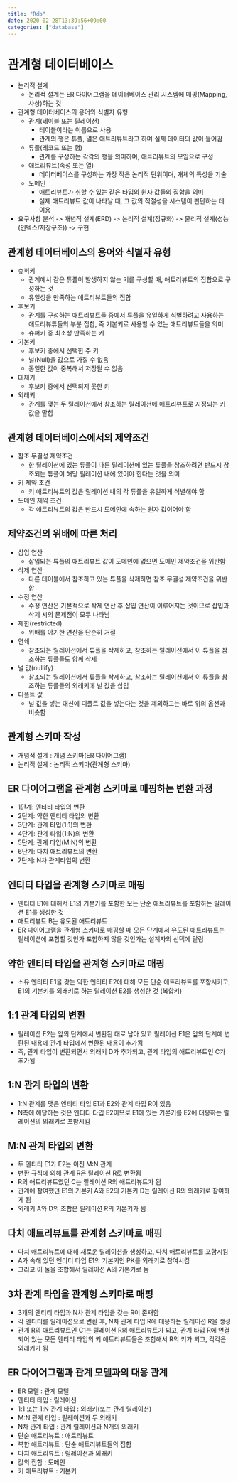 ```yaml
---
title: "Rdb"
date: 2020-02-28T13:39:56+09:00
categories: ["database"]
---
```


# 관계형 데이터베이스

- 논리적 설계
  - 논리적 설계는 ER 다이어그램을 데이터베이스 관리 시스템에 매핑(Mapping, 사상)하는 것
- 관계형 데이터베이스의 용어와 식별자 유형
  - 관계(테이블 또는 릴레이션)
    - 테이블이라는 이름으로 사용
    - 관계의 행은 튜플, 열은 애트리뷰트라고 하며 실제 데이터의 값이 들어감
  - 튜플(레코드 또는 행)
    - 관계를 구성하는 각각의 행을 의미하며, 애트리뷰트의 모임으로 구성
  - 애트리뷰트(속성 또는 열)
    - 데이터베이스를 구성하는 가장 작은 논리적 단위이며, 개체의 특성을 기술
  - 도메인
    - 애트리뷰트가 취할 수 있는 같은 타입의 원자 값들의 집합을 의미
    - 실제 애트리뷰트 값이 나타날 때, 그 값의 적절성을 시스템이 판단하는 데 이용
- 요구사항 분석 -> 개념적 설계(ERD) -> 논리적 설계(정규화) -> 물리적 설계(성능(인덱스/저장구조)) -> 구현

## 관계형 데이터베이스의 용어와 식별자 유형

- 슈퍼키
  - 관계에서 같은 튜플이 발생하지 않는 키를 구성할 때, 애트리뷰트의 집합으로 구성하는 것
  - 유일성을 만족하는 애트리뷰트들의 집합
- 후보키
  - 관계를 구성하는 애트리뷰트들 중에서 튜플을 유일하게 식별하려고 사용하는 애트리뷰튜들의 부분 집합, 즉 기본키로 사용할 수 있는 애트리뷰트들을 의미
  - 슈퍼키 중 최소성 만족하는 키
- 기본키
  - 후보키 중에서 선택한 주 키
  - 널(Null)을 값으로 가질 수 없음
  - 동일한 값이 중복해서 저장될 수 없음
- 대체키
  - 후보키 중에서 선택되지 못한 키
- 외래키
  - 관계를 맺는 두 릴레이션에서 참조하는 릴레이션에 애트리뷰트로 지정되는 키 값을 말함

## 관계형 데이터베이스에서의 제약조건

- 참조 무결성 제약조건
  - 한 릴레이션에 있는 튜플이 다른 릴레이션에 있는 튜플을 참조하려면 반드시 참조되는 튜플이 해당 릴레이션 내에 있어야 한다는 것을 의미
- 키 제약 조건
  - 키 애트리뷰트의 값은 릴레이션 내의 각 튜플을 유일하게 식별해야 함
- 도메인 제약 조건
  - 각 애트리뷰트의 값은 반드시 도메인에 속하는 원자 값이어야 함

## 제약조건의 위배에 따른 처리

- 삽입 연산
    - 삽입되는 튜플의 애트리뷰트 값이 도메인에 없으면 도메인 제약조건을 위반함
- 삭제 연산
    - 다른 테이블에서 참조하고 있는 튜플을 삭제하면 참조 무결성 제약조건을 위반함
- 수정 연산
    - 수정 연산은 기본적으로 삭제 연산 후 삽입 연산이 이루어지는 것이므로 삽입과 삭제 시의 문제점이 모두 나타남
- 제한(restricted)
    - 위배를 야기한 연산을 단순히 거절
- 연쇄
    - 참조되는 릴레이션에서 튜플을 삭제하고, 참조하는 릴레이션에서 이 튜플을 참조하는 튜플들도 함께 삭제
- 널 값(nullify)
    - 참조되는 릴레이션에서 튜플을 삭제하고, 참조하는 릴레이션에서 이 튜플을 참조하는 튜플들의 외래키에 널 값을 삽입
- 디폴트 값
    - 널 값을 넣는 대신에 디폴트 값을 넣는다는 것을 제외하고는 바로 위의 옵션과 비슷함

## 관계형 스키마 작성

- 개념적 설계 : 개념 스키마(ER 다이어그램)
- 논리적 설계 : 논리적 스키마(관계형 스키마)

## ER 다이어그램을 관계형 스키마로 매핑하는 변환 과정

- 1단계: 엔티티 타입의 변환
- 2단계: 약한 엔티티 타입의 변환
- 3단계: 관계 타입(1:1)의 변환
- 4단계: 관계 타입(1:N)의 변환
- 5단계: 관계 타입(M:N)의 변환
- 6단계: 다치 애트리뷰트의 변환
- 7단계: N차 관계타입의 변환

## 엔티티 타입을 관계형 스키마로 매핑

- 엔티티 E1에 대해서 E1의 기본키를 포함한 모든 단순 애트리뷰트를 포함하는 릴레이션 E1를 생성한 것
- 애트리뷰트 B는 유도된 애트리뷰트
- ER 다이어그램을 관계형 스키마로 매핑할 때 모든 단계에서 유도된 애트리뷰트는 릴레이션에 포함할 것인가 포함하지 않을 것인가는 설계자의 선택에 달림

## 약한 엔티티 타입을 관계형 스키마로 매핑

- 소유 엔티티 E1을 갖는 약한 엔티티 E2에 대해 모든 단순 애트리뷰트를 포함시키고, E1의 기본키를 외래키로 하는 릴레이션 E2를 생성한 것 (복합키)

## 1:1 관계 타입의 변환

- 릴레이션 E2는 앞의 단계에서 변환된 대로 남아 있고 릴레이션 E1은 앞의 단계에 변환된 내용에 관계 타입에서 변환된 내용이 추가됨
- 즉, 관계 타입이 변환되면서 외래키 D가 추가되고, 관계 타입의 애트리뷰트인 C가 추가됨

## 1:N 관계 타입의 변환

- 1:N 관계를 맺은 엔티티 타입 E1과 E2와 관계 타입 R이 있음
- N측에 해당하는 것은 엔티티 타입 E2이므로 E1에 있는 기본키를 E2에 대응하는 릴레이션의 외래키로 포함시킴

## M:N 관계 타입의 변환

- 두 엔티티 E1가 E2는 이진 M:N 관계
- 변환 규칙에 의해 관계 R은 릴레이션 R로 변환됨
- R의 애트리뷰트였던 C는 릴레이션 R의 애트리뷰트가 됨
- 관계에 참여했던 E1의 기본키 A와 E2의 기본키 D는 릴레이션 R의 외래키로 참여하게 됨
- 외래키 A와 D의 조합은 릴레이션 R의 기본키가 됨

## 다치 애트리뷰트를 관계형 스키마로 매핑

- 다치 애트리뷰트에 대해 새로운 릴레이션을 생성하고, 다치 애트리뷰트를 포함시킴
- A가 속해 있던 엔티티 타입 E1의 기본키인 PK를 외래키로 참여시킴
- 그리고 이 둘을 조합해서 릴레이션 A의 기본키로 둠

## 3차 관계 타입을 관계형 스키마로 매핑

- 3개의 엔티티 타입과 N차 관계 타입을 갖는 R이 존재함
- 각 엔티티를 릴레이션으로 변환 후, N차 관계 타입 R에 대응하는 릴레이션 R을 생성
- 관계 R의 애트리뷰트인 C1는 릴레이션 R의 애트리뷰트가 되고, 관계 타입 R에 연결되어 있는 모든 엔티티 타입의 키 애트리뷰트들은 조합해서 R의 키가 되고, 각각은 외래키가 됨

## ER 다이어그램과 관계 모델과의 대응 관계

- ER 모델 : 관계 모델
- 엔티티 타입 : 릴레이션
- 1:1 또는 1:N 관계 타입 : 외래키(또는 관계 릴레이션)
- M:N 관계 타입 : 릴레이션과 두 외래키
- N차 관계 타입 : 관계 릴레이션과 N개의 외래키
- 단순 애트리뷰트 : 애트리뷰트
- 복합 애트리뷰트 : 단순 애트리뷰트들의 집합
- 다치 애트리뷰트 : 릴레이션과 외래키
- 값의 집합 : 도메인
- 키 애트리뷰트 : 기본키
